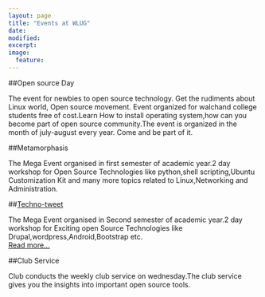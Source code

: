 ```yaml
---
layout: page
title: "Events at WLUG"
date: 
modified:
excerpt:
image:
  feature:
---
```

##Open source Day

The event for newbies to open source technology. Get the rudiments about Linux world, Open source movement. Event organized for walchand college students free of cost.Learn How to install operating system,how can you become part of open source community.The  event is organized in the month of july-august every year. Come and be part of it.

##Metamorphasis

The Mega Event organised in first semester of academic year.2 day workshop for Open Source Technologies like python,shell scripting,Ubuntu Customization Kit and many more topics related to Linux,Networking and Administration.

##<a href = "Techno-Tweet.html" >Techno-tweet</a>

The Mega Event organised in Second semester of academic year.2 day workshop for Exciting open Source Technologies like Drupal,wordpress,Android,Bootstrap etc.    
<a href = "Techno-Tweet.html">Read more...</a>

##Club Service

Club conducts the weekly club service on wednesday.The club service gives you the insights into important open source tools.
